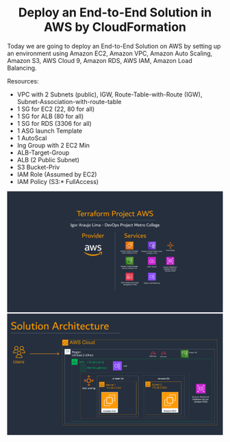 <h1 align="center">Deploy an End-to-End Solution in AWS by CloudFormation</h1>

Today we are going to deploy an End-to-End Solution on AWS by setting up an environment using Amazon EC2, Amazon VPC, Amazon Auto Scaling, Amazon S3, AWS Cloud 9, Amazon RDS, AWS IAM, Amazon Load Balancing.

Resources:

* VPC with 2 Subnets (public), IGW, Route-Table-with-Route (IGW), Subnet-Association-with-route-table
* 1 SG for EC2 (22, 80 for all)
* 1 SG for ALB (80 for all)
* 1 SG for RDS (3306 for all)
* 1 ASG launch Template
* 1 AutoScal
* Ing Group with 2 EC2 Min
* ALB-Target-Group
* ALB (2 Public Subnet)
* S3 Bucket-Priv
* IAM Role (Assumed by EC2)
* IAM Policy (S3:* FullAccess)
  
<a target="_blank" rel="noreferrer"> <img src="https://github.com/girobh/AWS_IaC_Metro_College/blob/main/Terraform%20Projects_AWS-rev01-01.png" alt="metroc"/> </a>
<a target="_blank" rel="noreferrer"> <img src="https://github.com/girobh/AWS_IaC_Metro_College/blob/main/Terraform%20Projects_AWS-rev01-02.png" alt="metroc"/> </a>
